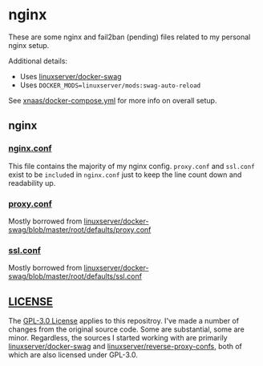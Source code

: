 # nginx
These are some nginx and fail2ban (pending) files related to my personal nginx setup.

Additional details:

* Uses [linuxserver/docker-swag](https://github.com/linuxserver/docker-swag/)
* Uses `DOCKER_MODS=linuxserver/mods:swag-auto-reload`

See [xnaas/docker-compose.yml](https://github.com/xnaas/docker-compose.yml/) for more info on overall setup.

## nginx
### [nginx.conf](https://github.com/xnaas/nginx/blob/master/nginx.conf)
This file contains the majority of my nginx config. `proxy.conf` and `ssl.conf` exist to be `include`d in `nginx.conf` just to keep the line count down and readability up.

### [proxy.conf](https://github.com/xnaas/nginx/blob/master/proxy.conf)
Mostly borrowed from [linuxserver/docker-swag/blob/master/root/defaults/proxy.conf](https://github.com/linuxserver/docker-swag/blob/master/root/defaults/proxy.conf)

### [ssl.conf](https://github.com/xnaas/nginx/blob/master/ssl.conf)
Mostly borrowed from [linuxserver/docker-swag/blob/master/root/defaults/ssl.conf](https://github.com/linuxserver/docker-swag/blob/master/root/defaults/ssl.conf)

## [LICENSE](https://github.com/xnaas/nginx/blob/master/LICENSE.md)
The [GPL-3.0 License](https://www.gnu.org/licenses/gpl-3.0.en.html) applies to this repositroy. I've made a number of changes from the original source code. Some are substantial, some are minor. Regardless, the sources I started working with are primarily [linuxserver/docker-swag](https://github.com/linuxserver/docker-swag) and [linuxserver/reverse-proxy-confs](https://github.com/linuxserver/reverse-proxy-confs), both of which are also licensed under GPL-3.0.
